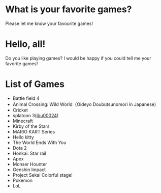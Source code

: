# What is your favorite games?
Please let me know your favourite games!

# Hello, all!
Do you like playing games? I would be happy if you could tell me your favorite games!

# List of Games
- Battle field 4
- Animal Crossing: Wild World（Oideyo Doubutsunomori in Japanese)
- Cricket
- splatoon 3([ibu00024](https://github.com/ibu00024/AttractingContributors))
- Minecraft
- Kirby of the Stars
- MARIO KART Series
- Hello kitty
- The World Ends With You
- Dota 2
- Honkai: Star rail
- Apex
- Monser Hounter
- Genshin Impact
- Project Sekai Colorful stage!
- Pokemon
- LoL

